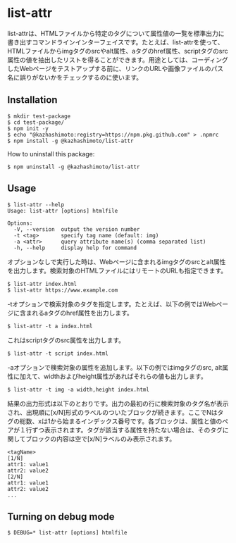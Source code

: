 # list-attr
list-attrは、HTMLファイルから特定のタグについて属性値の一覧を標準出力に書き出すコマンドラインインターフェイスです。たとえば、list-attrを使って、HTMLファイルからimgタグのsrcやalt属性、aタグのhref属性、scriptタグのsrc属性の値を抽出したリストを得ることができます。用途としては、コーディングしたWebページをテストアップする前に、リンクのURLや画像ファイルのパス名に誤りがないかをチェックするのに使います。

## Installation
```
$ mkdir test-package
$ cd test-package/
$ npm init -y
$ echo "@kazhashimoto:registry=https://npm.pkg.github.com" > .npmrc
$ npm install -g @kazhashimoto/list-attr
```

How to uninstall this package:
```
$ npm uninstall -g @kazhashimoto/list-attr
```

## Usage
```
$ list-attr --help
Usage: list-attr [options] htmlfile

Options:
  -V, --version  output the version number
  -t <tag>       specify tag name (default: img)
  -a <attr>      query attribute name(s) (comma separated list)
  -h, --help     display help for command
```

オプションなしで実行した時は、Webページに含まれるimgタグのsrcとalt属性を出力します。検索対象のHTMLファイルにはリモートのURLも指定できます。
```
$ list-attr index.html
$ list-attr https://www.example.com
```

-tオプションで検索対象のタグを指定します。たとえば、以下の例ではWebページに含まれるaタグのhref属性を出力します。
```
$ list-attr -t a index.html
```

これはscriptタグのsrc属性を出力します。
```
$ list-attr -t script index.html
```

-aオプションで検索対象の属性を追加します。以下の例ではimgタグのsrc, alt属性に加えて、widthおよびheight属性があればそれらの値も出力します。
```
$ list-attr -t img -a width,height index.html
```

結果の出力形式は以下のとおりです。出力の最初の行に検索対象のタグ名が表示され、出現順に[x/N]形式のラベルのついたブロックが続きます。ここでNはタグの総数、xは1から始まるインデックス番号です。各ブロックは、属性と値のペアが１行ずつ表示されます。タグが該当する属性を持たない場合は、そのタグに関してブロックの内容は空で[x/N]ラベルのみ表示されます。
```
<tagName>
[1/N]
attr1: value1
attr2: value2
[2/N]
attr1: value1
attr2: value2
...
```

## Turning on debug mode
```
$ DEBUG=* list-attr [options] htmlfile
```
